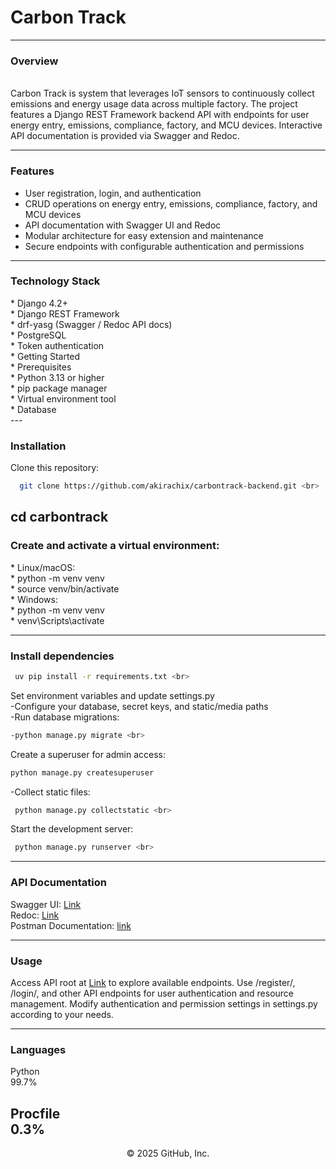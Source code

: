 <h1>
 Carbon Track
</h1>

---
<h3>
 Overview
</h3>
<br>
Carbon Track is system that leverages IoT sensors to continuously collect emissions and energy usage data across multiple factory. The project features a Django REST Framework backend API with endpoints for user energy entry, emissions, compliance, factory, and MCU devices. Interactive API documentation is provided via Swagger and Redoc.

---
<h3>
 Features 
</h3>

*   User registration, login, and authentication <br>
*   CRUD operations on energy entry, emissions, compliance, factory, and MCU devices <br>
*   API documentation with Swagger UI and Redoc <br>
*   Modular architecture for easy extension and maintenance <br>
*   Secure endpoints with configurable authentication and permissions <br>
---
<h3>
 Technology Stack 
</h3>
*   Django 4.2+ <br>
*   Django REST Framework <br>
*   drf-yasg (Swagger / Redoc API docs) <br>
*   PostgreSQL <br>
*   Token authentication <br>
*  Getting Started <br>
*  Prerequisites <br>
*  Python 3.13 or higher <br>
*  pip package manager <br>
*  Virtual environment tool <br>
*  Database <br>
---
<h3>
 Installation<br>
</h3>
Clone this repository: <br>

```sh
  git clone https://github.com/akirachix/carbontrack-backend.git <br>
```
cd carbontrack <br>
---
<h3>
  Create and activate a virtual environment: <br>
</h3>
*  Linux/macOS: <br>
*  python -m venv venv <br>
*  source venv/bin/activate <br>
*  Windows: <br>
*  python -m venv venv <br>
*  venv\Scripts\activate <br>

---
<h3>
  Install dependencies <br>
</h3>

```sh
 uv pip install -r requirements.txt <br>
 ```
 Set environment variables and update settings.py <br>
-Configure your database, secret keys, and static/media paths <br>
-Run database migrations: <br>

```sh
-python manage.py migrate <br>
```
 Create a superuser for admin access: <br>
 ```sh
 python manage.py createsuperuser
 ```
-Collect static files: <br>
```sh
 python manage.py collectstatic <br>
 ```
 Start the development server: <br>
 ```sh
  python manage.py runserver <br>
```

---
<h3>
  API Documentation<br>
</h3>

Swagger UI: [Link](https://carbon-track-680e7cff8d27.herokuapp.com/api/schema/swagger-ui/) <br>
Redoc: [Link](https://carbon-track-680e7cff8d27.herokuapp.com/api/schema/redoc/) <br>
Postman Documentation: [link](https://documenter.getpostman.com/view/45609889/2sB3HooJrj)

---
<h3>
  Usage <br>
</h3>

Access API root at [Link](https://carbon-track-680e7cff8d27.herokuapp.com/api/) to explore available endpoints.
Use /register/, /login/, and other API endpoints for user authentication and resource management.
Modify authentication and permission settings in settings.py according to your needs.

---


<h3>
 Languages <br>
</h3>
Python <br>
99.7% <br>

Procfile <br>
0.3% <br>
---

<p align="center">
 © 2025 GitHub, Inc.
</p>

